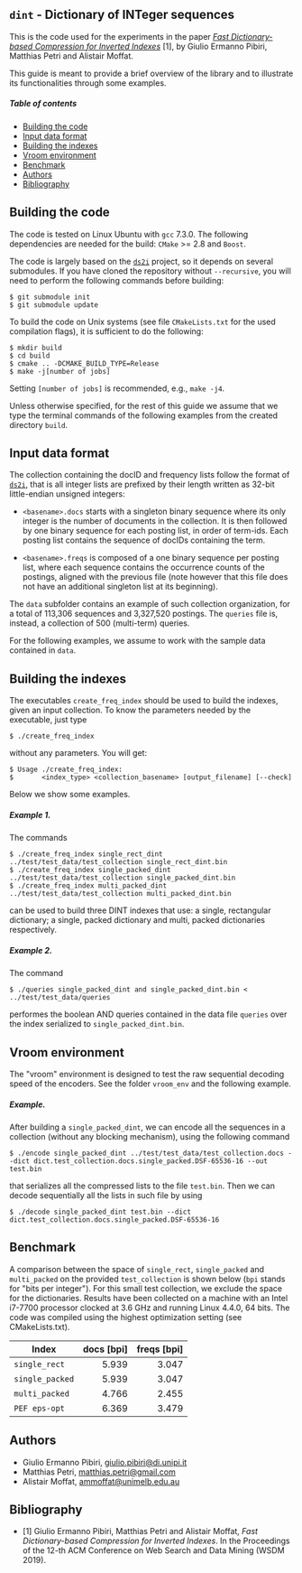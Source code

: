 `dint` - Dictionary of INTeger sequences
-------

This is the code used for the experiments in the paper [*Fast Dictionary-based Compression for Inverted Indexes*](http://pages.di.unipi.it/pibiri/papers/WSDM19.pdf) [1], by Giulio Ermanno Pibiri, Matthias Petri and Alistair Moffat.

This guide is meant to provide a brief overview of the library and to illustrate its functionalities through some examples.
##### Table of contents
* [Building the code](#building-the-code)
* [Input data format](#input-data-format)
* [Building the indexes](#building-the-indexes)
* [Vroom environment](#vroom-environment)
* [Benchmark](#benchmark)
* [Authors](#authors)
* [Bibliography](#bibliography)

Building the code
-----------------

The code is tested on Linux Ubuntu with `gcc` 7.3.0. The following dependencies are needed for the build: `CMake` >= 2.8 and `Boost`.

The code is largely based on the [`ds2i`](https://github.com/ot/ds2i) project, so it depends on several submodules. If you have cloned the repository without `--recursive`, you will need to perform the following commands before
building:

    $ git submodule init
    $ git submodule update

To build the code on Unix systems (see file `CMakeLists.txt` for the used compilation flags), it is sufficient to do the following:

    $ mkdir build
    $ cd build
    $ cmake .. -DCMAKE_BUILD_TYPE=Release
    $ make -j[number of jobs]

Setting `[number of jobs]` is recommended, e.g., `make -j4`.

Unless otherwise specified, for the rest of this guide we assume that we type the terminal commands of the following examples from the created directory `build`.


Input data format
-----------------
The collection containing the docID and frequency lists follow the format of [`ds2i`](https://github.com/ot/ds2i), that is all integer lists are prefixed by their length written as 32-bit little-endian unsigned integers:

* `<basename>.docs` starts with a singleton binary sequence where its only
  integer is the number of documents in the collection. It is then followed by
  one binary sequence for each posting list, in order of term-ids. Each posting
  list contains the sequence of docIDs containing the term.

* `<basename>.freqs` is composed of a one binary sequence per posting list, where
  each sequence contains the occurrence counts of the postings, aligned with the
  previous file (note however that this file does not have an additional
  singleton list at its beginning).

The `data` subfolder contains an example of such collection organization, for a total of 113,306 sequences and 3,327,520 postings. The `queries` file is, instead, a collection of 500 (multi-term) queries.

For the following examples, we assume to work with the sample data contained in `data`.

Building the indexes
--------------------

The executables `create_freq_index` should be used to build the indexes, given an input collection. To know the parameters needed by the executable, just type

    $ ./create_freq_index

without any parameters. You will get:

    $ Usage ./create_freq_index:
    $       <index_type> <collection_basename> [output_filename] [--check]

Below we show some examples.

##### Example 1.
The commands

    $ ./create_freq_index single_rect_dint ../test/test_data/test_collection single_rect_dint.bin
    $ ./create_freq_index single_packed_dint ../test/test_data/test_collection single_packed_dint.bin
    $ ./create_freq_index multi_packed_dint ../test/test_data/test_collection multi_packed_dint.bin

can be used to build three DINT indexes that use: a single, rectangular dictionary; a single, packed dictionary and multi, packed dictionaries respectively.

##### Example 2.
The command

    $ ./queries single_packed_dint and single_packed_dint.bin < ../test/test_data/queries

performes the boolean AND queries contained in the data file `queries` over the index serialized to `single_packed_dint.bin`.

Vroom environment
-----------------
The "vroom" environment is designed to test the raw sequential decoding speed
of the encoders. See the folder `vroom_env` and the following example.

##### Example.
After building a `single_packed_dint`, we can encode all the sequences in a collection
(without any blocking mechanism), using the following command

    $ ./encode single_packed_dint ../test/test_data/test_collection.docs --dict dict.test_collection.docs.single_packed.DSF-65536-16 --out test.bin

that serializes all the compressed lists to the file `test.bin`. Then we can decode sequentially all the lists in such file by using

	$ ./decode single_packed_dint test.bin --dict dict.test_collection.docs.single_packed.DSF-65536-16

Benchmark
---------

A comparison between the space of `single_rect`, `single_packed` and `multi_packed` on the provided `test_collection` is shown below (`bpi` stands for "bits per integer").
For this small test collection, we exclude the space for the
dictionaries.
Results have been collected on a machine with an Intel i7-7700 processor clocked at 3.6 GHz and running Linux 4.4.0, 64 bits. The code was compiled using the highest optimization setting (see CMakeLists.txt).

|     **Index**     |**docs [bpi]**  |**freqs [bpi]**  |
|-------------------|---------------:|----------------:|
|`single_rect`      | 5.939          | 3.047           |
|`single_packed`    | 5.939          | 3.047           |
|`multi_packed`     | 4.766          | 2.455           |
|`PEF eps-opt`      | 6.369          | 3.479           |


Authors
-------
* Giulio Ermanno Pibiri, <giulio.pibiri@di.unipi.it>
* Matthias Petri, <matthias.petri@gmail.com>
* Alistair Moffat, <ammoffat@unimelb.edu.au>

Bibliography
------------
* [1] Giulio Ermanno Pibiri, Matthias Petri and Alistair Moffat, *Fast Dictionary-based Compression for Inverted Indexes*. In the Proceedings of the 12-th ACM Conference on Web Search and Data Mining (WSDM 2019).
